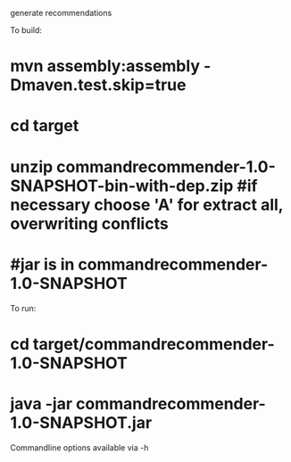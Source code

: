 generate recommendations

To build:

# mvn assembly:assembly -Dmaven.test.skip=true
# cd target
# unzip commandrecommender-1.0-SNAPSHOT-bin-with-dep.zip #if necessary choose 'A' for extract all, overwriting conflicts
# #jar is in commandrecommender-1.0-SNAPSHOT

To run: 
# cd target/commandrecommender-1.0-SNAPSHOT
# java -jar commandrecommender-1.0-SNAPSHOT.jar

Commandline options available via -h
